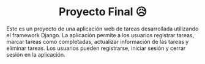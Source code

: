 <h1 align="center">Proyecto Final 😥</h1> 

Este es un proyecto de una aplicación web de tareas desarrollada utilizando el framework Django. La aplicación permite a los usuarios registrar tareas, marcar tareas como completadas, actualizar información de las tareas y eliminar tareas. Los usuarios pueden registrarse, iniciar sesión y cerrar sesión en la aplicación.
